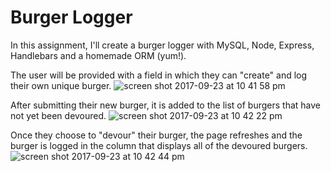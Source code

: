 # Burger Logger

In this assignment, I'll create a burger logger with MySQL, Node, Express, Handlebars and a homemade ORM (yum!). 

The user will be provided with a field in which they can "create" and log their own unique burger.
![screen shot 2017-09-23 at 10 41 58 pm](https://user-images.githubusercontent.com/13278175/30779247-404797aa-a0b1-11e7-9479-d4a3bca1fac5.png)

After submitting their new burger, it is added to the list of burgers that have not yet been devoured.
![screen shot 2017-09-23 at 10 42 22 pm](https://user-images.githubusercontent.com/13278175/30779248-4d04abe0-a0b1-11e7-8c83-7de163040267.png)

Once they choose to "devour" their burger, the page refreshes and the burger is logged in the column that displays all of the devoured burgers. 
![screen shot 2017-09-23 at 10 42 44 pm](https://user-images.githubusercontent.com/13278175/30779250-526edfe2-a0b1-11e7-92a4-3388b6d4e030.png)
